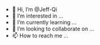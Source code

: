 - 👋 Hi, I’m @Jeff-Qi
- 👀 I’m interested in ...
- 🌱 I’m currently learning ...
- 💞️ I’m looking to collaborate on ...
- 📫 How to reach me ...

<!---
Jeff-Qi/Jeff-Qi is a ✨ special ✨ repository because its `README.md` (this file) appears on your GitHub profile.
You can click the Preview link to take a look at your changes.
--->
